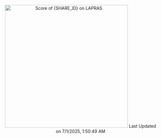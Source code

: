 <!--START_SECTION:lapras-card-->
<p align="center"><a href="https://lapras.com/public/RD0FNXS" target="_blank" rel="noopener noreferrer"><img alt="Score of {SHARE_ID} on LAPRAS" src="https://lapras-card-generator.vercel.app/api/svg?e=3.04&b=3.36&i=2.62&b1=%23020e27&b2=%230e5593&i1=%2303102f&i2=%231688bf&l=en" width="400" ></a>  
Last Updated on 7/1/2025, 1:50:49 AM</p>
<!--END_SECTION:lapras-card-->

